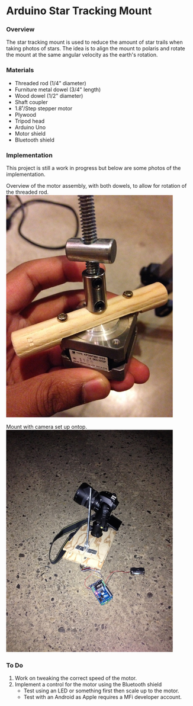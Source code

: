 # Arduino Star Tracking Mount
### Overview
The star tracking mount is used to reduce the amount of star trails when taking photos of stars. The idea is to align the mount to polaris and rotate the mount at the same angular velocity as the earth's rotation.

### Materials
- Threaded rod (1/4" diameter)
- Furniture metal dowel (3/4" length)
- Wood dowel (1/2" diameter)
- Shaft coupler
- 1.8˚/Step stepper motor
- Plywood
- Tripod head
- Arduino Uno
- Motor shield
- Bluetooth shield

### Implementation
This project is still a work in progress but below are some photos of the implementation.

Overview of the motor assembly, with both dowels, to allow for rotation of the threaded rod.
<img src="https://github.com/nkanetka/Star-Tracking-Mount/blob/master/Images/thumb_IMG_0181_1024.jpg" width="450px" height="600px" />

Mount with camera set up ontop.
<img src="https://github.com/nkanetka/Star-Tracking-Mount/blob/master/Images/thumb_IMG_0197_1024.jpg" width="450px" height="600px" />

### To Do
1. Work on tweaking the correct speed of the motor.
2. Implement a control for the motor using the Bluetooth shield
    - Test using an LED or something first then scale up to the motor.
    - Test with an Android as Apple requires a MFi developer account.